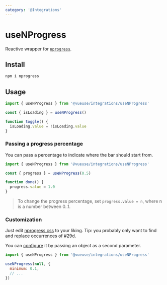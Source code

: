 ```yaml
---
category: '@Integrations'
---
```


# useNProgress

Reactive wrapper for [`nprogress`](https://github.com/rstacruz/nprogress).

## Install

```bash
npm i nprogress
```

## Usage

```js {6}
import { useNProgress } from '@vueuse/integrations/useNProgress'

const { isLoading } = useNProgress()

function toggle() {
  isLoading.value = !isLoading.value
}
```

### Passing a progress percentage

You can pass a percentage to indicate where the bar should start from.

```js {3}
import { useNProgress } from '@vueuse/integrations/useNProgress'

const { progress } = useNProgress(0.5)

function done() {
  progress.value = 1.0
}
```

> To change the progress percentage, set `progress.value = n`, where n is a number between 0..1.

### Customization

Just edit [nprogress.css](http://ricostacruz.com/nprogress/nprogress.css) to your liking. Tip: you probably only want to find and replace occurrences of #29d.

You can [configure](https://github.com/rstacruz/nprogress#configuration) it by passing an object as a second parameter.

```js {4}
import { useNProgress } from '@vueuse/integrations/useNProgress'

useNProgress(null, {
  minimum: 0.1,
  // ...
})
```
